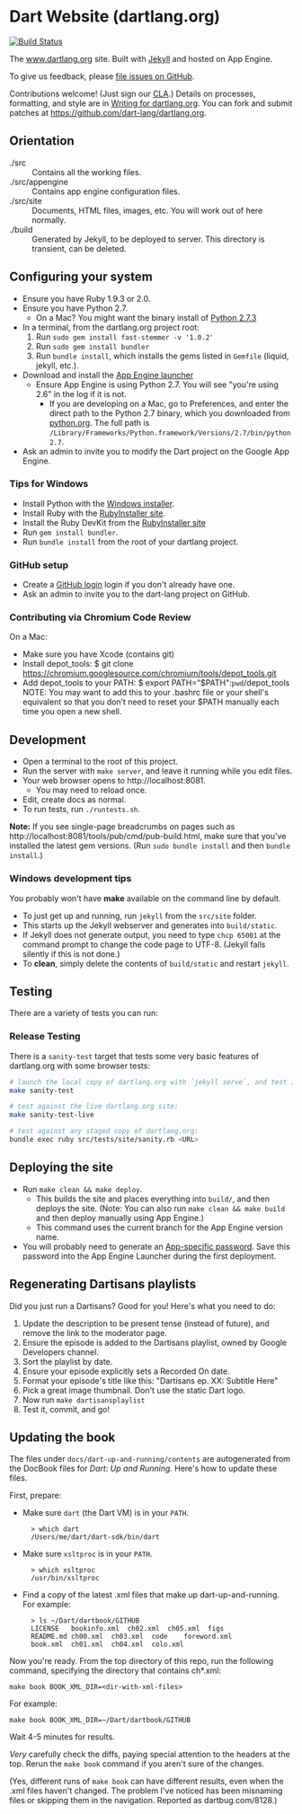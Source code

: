 # Dart Website (dartlang.org)

[![Build Status](https://drone.io/github.com/dart-lang/dartlang.org/status.png)](https://drone.io/github.com/dart-lang/dartlang.org/latest)

The www.dartlang.org site. Built with [Jekyll](https://github.com/mojombo/jekyll)
and hosted on App Engine.

To give us feedback, please
[file issues on GitHub](https://github.com/dart-lang/dartlang.org/issues).

Contributions welcome!
(Just sign our [CLA](https://developers.google.com/open-source/cla/individual).)
Details on processes, formatting, and style are in
[Writing for dartlang.org](https://github.com/dart-lang/dartlang.org/wiki/Writing-for-dartlang.org).
You can fork and submit patches at https://github.com/dart-lang/dartlang.org.

## Orientation

<dl>
  <dt> ./src </dt>
  <dd> Contains all the working files. </dd>

  <dt> ./src/appengine </dt>
  <dd> Contains app engine configuration files. </dd>

  <dt> ./src/site </dt>
  <dd> Documents, HTML files, images, etc.
  You will work out of here normally. </dd>

  <dt> ./build </dt>
  <dd> Generated by Jekyll, to be deployed to server.
  This directory is transient, can be deleted. </dd>
</dl>


## Configuring your system

* Ensure you have Ruby 1.9.3 or 2.0.
* Ensure you have Python 2.7.
  * On a Mac? You might want the binary install of
    [Python 2.7.3](http://www.python.org/download/releases/2.7.3/)
* In a terminal, from the dartlang.org project root:
  1. Run `sudo gem install fast-stemmer -v '1.0.2'`
  2. Run `sudo gem install bundler`
  3. Run `bundle install`, which installs the gems listed in `Gemfile`
    (liquid, jekyll, etc.).
* Download and install the
  [App Engine launcher](https://developers.google.com/appengine/downloads)
  * Ensure App Engine is using Python 2.7. You will see "you're using 2.6" in
    the log if it is not.
    * If you are developing on a Mac, go to Preferences, and enter the direct
      path to the Python 2.7 binary, which you downloaded from
      [python.org](http://www.python.org/download/releases/2.7.3/).
      The full path is `/Library/Frameworks/Python.framework/Versions/2.7/bin/python2.7`.
* Ask an admin to invite you to modify the Dart project on the Google App Engine.


### Tips for Windows

* Install Python with the [Windows installer](https://www.python.org/download/windows/).
* Install Ruby with the [RubyInstaller site](http://rubyinstaller.org/downloads/).
* Install the Ruby DevKit from the [RubyInstaller site](http://rubyinstaller.org/downloads/)
* Run `gem install bundler`.
* Run `bundle install` from the root of your dartlang project.


### GitHub setup

* Create a [GitHub login](https://github.com/join) login if you don't already have one.
* Ask an admin to invite you to the dart-lang project on GitHub.


### Contributing via Chromium Code Review

On a Mac:
* Make sure you have Xcode (contains git)
* Install depot_tools:
  $ git clone https://chromium.googlesource.com/chromium/tools/depot_tools.git
* Add depot_tools to your PATH:
  $ export PATH="$PATH":`pwd`/depot_tools
  NOTE: You may want to add this to your .bashrc file or your shell's equivalent so that you don’t need to reset your $PATH manually each time you open a new shell.


## Development

* Open a terminal to the root of this project.
* Run the server with `make server`, and leave it running while you edit files.
* Your web browser opens to http://localhost:8081.
  * You may need to reload once.
* Edit, create docs as normal.
* To run tests, run `./runtests.sh`.

**Note:** If you see single-page breadcrumbs on pages such as
http://localhost:8081/tools/pub/cmd/pub-build.html, make sure that you've
installed the latest gem versions.
(Run `sudo bundle install` and then `bundle install`.)


### Windows development tips

You probably won't have **make** available on the command line by default.

* To just get up and running, run `jekyll` from the `src/site` folder.
* This starts up the Jekyll webserver and generates into `build/static`.
* If Jekyll does not generate output, you need to type `chcp 65001` at the
  command prompt to change the code page to UTF-8.
  (Jekyll fails silently if this is not done.)
* To **clean**, simply delete the contents of `build/static` and restart `jekyll`.


## Testing

There are a variety of tests you can run:

### Release Testing

There is a `sanity-test` target that tests some very basic features of
dartlang.org with some browser tests:

```bash
# launch the local copy of dartlang.org with `jekyll serve`, and test it:
make sanity-test

# test against the live dartlang.org site:
make sanity-test-live

# test against any staged copy of dartlang.org:
bundle exec ruby src/tests/site/sanity.rb <URL>
```


## Deploying the site

* Run `make clean && make deploy`.
  * This builds the site and places everything into `build/`, and then deploys
    the site. (Note: You can also run
    `make clean && make build` and then deploy manually using App Engine.)
  * This command uses the current branch for the App Engine version name.
* You will probably need to generate an
  [App-specific password](https://sites.google.com/a/google.com/second-factor/application-specific-passwords-faq).
  Save this password into the App Engine Launcher during the first deployment.

## Regenerating Dartisans playlists

Did you just run a Dartisans? Good for you! Here's what you need to do:

1. Update the description to be present tense (instead of future),
   and remove the link to the moderator page.
1. Ensure the episode is added to the Dartisans playlist, owned by
   Google Developers channel.
1. Sort the playlist by date.
1. Ensure your episode explicitly sets a Recorded On date.
1. Format your episode's title like this: "Dartisans ep. XX: Subtitle Here"
1. Pick a great image thumbnail. Don't use the static Dart logo.
1. Now run `make dartisansplaylist`
1. Test it, commit, and go!

## Updating the book

The files under `docs/dart-up-and-running/contents` are autogenerated from the DocBook files for
_Dart: Up and Running._ Here's how to update these files.

First, prepare:

* Make sure `dart` (the Dart VM) is in your `PATH`.

        > which dart
        /Users/me/dart/dart-sdk/bin/dart

* Make sure `xsltproc` is in your `PATH`.

        > which xsltproc
        /usr/bin/xsltproc

* Find a copy of the latest .xml files that make up dart-up-and-running. For example:

        > ls ~/Dart/dartbook/GITHUB
        LICENSE   bookinfo.xml  ch02.xml  ch05.xml  figs
        README.md ch00.xml  ch03.xml  code    foreword.xml
        book.xml  ch01.xml  ch04.xml  colo.xml

Now you're ready. From the top directory of this repo,
run the following command, specifying the directory that contains ch*.xml:

    make book BOOK_XML_DIR=<dir-with-xml-files>

For example:

    make book BOOK_XML_DIR=~/Dart/dartbook/GITHUB

Wait 4-5 minutes for results.

*Very* carefully check the diffs, paying special attention to the headers
at the top. Rerun the `make book` command if you aren't sure of the changes.

(Yes, different runs of `make book` can have different results, even when the
.xml files haven't changed. The problem I've noticed has been misnaming files
or skipping them in the navigation. Reported as dartbug.com/8128.)
